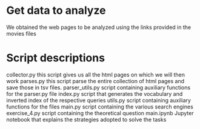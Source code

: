 # Get data to analyze
We obtained the web pages to be analyzed using the links provided in the movies files

# Script descriptions
collector.py
this script gives us all the html pages on which we will then work
parses.py
this script parse the entire collection of html pages and save those in tsv files.
parser_utils.py
script containing auxiliary functions for the parser.py file
index.py
script that generates the vocabulary and inverted index of the respective queries
utils.py
script containing auxiliary functions for the files
main.py
script containing the various search engines
exercise_4.py
script containing the theoretical question
main.ipynb
Jupyter notebook that explains the strategies adopted to solve the tasks
